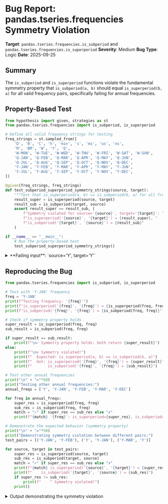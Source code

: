 # Bug Report: pandas.tseries.frequencies Symmetry Violation

**Target**: `pandas.tseries.frequencies.is_subperiod` and `pandas.tseries.frequencies.is_superperiod`
**Severity**: Medium
**Bug Type**: Logic
**Date**: 2025-09-25

## Summary

The `is_subperiod` and `is_superperiod` functions violate the fundamental symmetry property that `is_subperiod(a, b)` should equal `is_superperiod(b, a)` for all valid frequency pairs, specifically failing for annual frequencies.

## Property-Based Test

```python
from hypothesis import given, strategies as st
from pandas.tseries.frequencies import is_subperiod, is_superperiod

# Define all valid frequency strings for testing
freq_strings = st.sampled_from([
    'D', 'B', 'C', 'h', 'min', 's', 'ms', 'us', 'ns',
    'M', 'BM', 'W', 'Y', 'Q',
    'W-MON', 'W-TUE', 'W-WED', 'W-THU', 'W-FRI', 'W-SAT', 'W-SUN',
    'Q-JAN', 'Q-FEB', 'Q-MAR', 'Q-APR', 'Q-MAY', 'Q-JUN',
    'Q-JUL', 'Q-AUG', 'Q-SEP', 'Q-OCT', 'Q-NOV', 'Q-DEC',
    'Y-JAN', 'Y-FEB', 'Y-MAR', 'Y-APR', 'Y-MAY', 'Y-JUN',
    'Y-JUL', 'Y-AUG', 'Y-SEP', 'Y-OCT', 'Y-NOV', 'Y-DEC',
])

@given(freq_strings, freq_strings)
def test_subperiod_superperiod_symmetry_strings(source, target):
    """Test that is_superperiod(a, b) == is_subperiod(b, a) for all frequency pairs."""
    result_super = is_superperiod(source, target)
    result_sub = is_subperiod(target, source)
    assert result_super == result_sub, (
        f"Symmetry violated for source='{source}', target='{target}': "
        f"is_superperiod('{source}', '{target}') = {result_super}, "
        f"is_subperiod('{target}', '{source}') = {result_sub}"
    )

if __name__ == "__main__":
    # Run the property-based test
    test_subperiod_superperiod_symmetry_strings()
```

<details>

<summary>
**Failing input**: `source='Y', target='Y'`
</summary>
```
Traceback (most recent call last):
  File "/home/npc/pbt/agentic-pbt/worker_/31/hypo.py", line 28, in <module>
    test_subperiod_superperiod_symmetry_strings()
    ~~~~~~~~~~~~~~~~~~~~~~~~~~~~~~~~~~~~~~~~~~~^^
  File "/home/npc/pbt/agentic-pbt/worker_/31/hypo.py", line 16, in test_subperiod_superperiod_symmetry_strings
    def test_subperiod_superperiod_symmetry_strings(source, target):
                   ^^^
  File "/home/npc/miniconda/lib/python3.13/site-packages/hypothesis/core.py", line 2124, in wrapped_test
    raise the_error_hypothesis_found
  File "/home/npc/pbt/agentic-pbt/worker_/31/hypo.py", line 20, in test_subperiod_superperiod_symmetry_strings
    assert result_super == result_sub, (
           ^^^^^^^^^^^^^^^^^^^^^^^^^^
AssertionError: Symmetry violated for source='Y', target='Y': is_superperiod('Y', 'Y') = True, is_subperiod('Y', 'Y') = False
Falsifying example: test_subperiod_superperiod_symmetry_strings(
    source='Y',
    target='Y',
)
```
</details>

## Reproducing the Bug

```python
from pandas.tseries.frequencies import is_subperiod, is_superperiod

# Test with 'Y-JAN' frequency
freq = 'Y-JAN'
print(f"Testing frequency: '{freq}'")
print(f"is_superperiod('{freq}', '{freq}') = {is_superperiod(freq, freq)}")
print(f"is_subperiod('{freq}', '{freq}') = {is_subperiod(freq, freq)}")

# Check if symmetry property holds
super_result = is_superperiod(freq, freq)
sub_result = is_subperiod(freq, freq)

if super_result == sub_result:
    print(f"\n✓ Symmetry property holds: both return {super_result}")
else:
    print(f"\n✗ Symmetry violated!")
    print(f"  Expected: is_superperiod(a, b) == is_subperiod(b, a)")
    print(f"  Got: is_superperiod('{freq}', '{freq}') = {super_result}")
    print(f"       is_subperiod('{freq}', '{freq}') = {sub_result}")

# Test other annual frequencies
print("\n" + "="*50)
print("Testing other annual frequencies:")
annual_freqs = ['Y', 'Y-JAN', 'Y-FEB', 'Y-MAR', 'Y-DEC']

for freq in annual_freqs:
    super_res = is_superperiod(freq, freq)
    sub_res = is_subperiod(freq, freq)
    match = "✓" if super_res == sub_res else "✗"
    print(f"{match} '{freq}': is_superperiod={super_res}, is_subperiod={sub_res}")

# Demonstrate the expected behavior (symmetry property)
print("\n" + "="*50)
print("Demonstrating symmetry violation between different pairs:")
test_pairs = [('Y-JAN', 'Y-FEB'), ('Y', 'Y-JAN'), ('Y-MAR', 'Y')]

for source, target in test_pairs:
    super_res = is_superperiod(source, target)
    sub_res = is_subperiod(target, source)
    match = "✓" if super_res == sub_res else "✗"
    print(f"{match} is_superperiod('{source}', '{target}') = {super_res}")
    print(f"    is_subperiod('{target}', '{source}') = {sub_res}")
    if super_res != sub_res:
        print(f"    ^ Symmetry violated!")
    print()
```

<details>

<summary>
Output demonstrating the symmetry violation
</summary>
```
Testing frequency: 'Y-JAN'
is_superperiod('Y-JAN', 'Y-JAN') = True
is_subperiod('Y-JAN', 'Y-JAN') = False

✗ Symmetry violated!
  Expected: is_superperiod(a, b) == is_subperiod(b, a)
  Got: is_superperiod('Y-JAN', 'Y-JAN') = True
       is_subperiod('Y-JAN', 'Y-JAN') = False

==================================================
Testing other annual frequencies:
✗ 'Y': is_superperiod=True, is_subperiod=False
✗ 'Y-JAN': is_superperiod=True, is_subperiod=False
✗ 'Y-FEB': is_superperiod=True, is_subperiod=False
✗ 'Y-MAR': is_superperiod=True, is_subperiod=False
✗ 'Y-DEC': is_superperiod=True, is_subperiod=False

==================================================
Demonstrating symmetry violation between different pairs:
✓ is_superperiod('Y-JAN', 'Y-FEB') = False
    is_subperiod('Y-FEB', 'Y-JAN') = False

✓ is_superperiod('Y', 'Y-JAN') = False
    is_subperiod('Y-JAN', 'Y') = False

✓ is_superperiod('Y-MAR', 'Y') = False
    is_subperiod('Y', 'Y-MAR') = False
```
</details>

## Why This Is A Bug

This violates expected behavior in multiple ways:

1. **Mathematical inconsistency**: By definition, if frequency A is a superperiod of frequency B, then B must be a subperiod of A. This is a fundamental property of period hierarchies that users and the pandas test suite expect.

2. **Test suite expectations**: The pandas test suite includes a test called `test_super_sub_symmetry` in `pandas/tests/tseries/frequencies/test_frequencies.py` that explicitly tests for this symmetry property, confirming it's an intended behavior.

3. **Reflexive property violation**: A frequency should be both a subperiod and superperiod of itself (reflexive property), but annual frequencies violate this - they are considered superperiods of themselves but not subperiods.

4. **Inconsistent implementation**: The `is_superperiod` function correctly handles the case when both frequencies are annual (lines 510-512 in frequencies.py), checking if they have the same month anchor. However, `is_subperiod` lacks this check entirely (lines 455-460).

## Relevant Context

The bug only affects annual frequencies (both plain 'Y' and month-anchored variants like 'Y-JAN', 'Y-FEB', etc.). All other frequency types correctly maintain the symmetry property. This suggests the issue is isolated to the annual frequency handling logic in `is_subperiod`.

The pandas source code location: `/home/npc/pbt/agentic-pbt/envs/pandas_env/lib/python3.13/site-packages/pandas/tseries/frequencies.py`

Key functions:
- `is_subperiod`: Lines 438-486
- `is_superperiod`: Lines 489-519
- Helper functions: `_is_annual`, `get_rule_month`, `_quarter_months_conform`

## Proposed Fix

The fix adds the missing logic to check when both source and target are annual frequencies, mirroring the implementation in `is_superperiod`:

```diff
--- a/pandas/tseries/frequencies.py
+++ b/pandas/tseries/frequencies.py
@@ -453,6 +453,10 @@ def is_subperiod(source, target) -> bool:
     target = _maybe_coerce_freq(target)

     if _is_annual(target):
+        if _is_annual(source):
+            # Both are annual - they're subperiods if they have the same month anchor
+            return get_rule_month(source) == get_rule_month(target)
+
         if _is_quarterly(source):
             return _quarter_months_conform(
                 get_rule_month(source), get_rule_month(target)
```